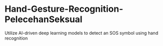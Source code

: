 # Hand-Gesture-Recognition-PelecehanSeksual
Utilize AI-driven deep learning models to detect an SOS symbol using hand recognition
